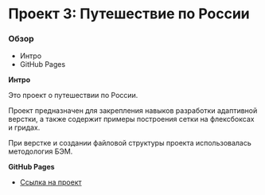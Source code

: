 # Проект 3: Путешествие по России

### Обзор
* Интро
* GitHub Pages

**Интро**

Это проект о путешествии по России.

Проект предназначен для закрепления навыков разработки адаптивной верстки, а также содержит примеры построения сетки на флексбоксах и гридах. 

При верстке и создании файловой структуры проекта использовалась методология БЭМ.


**GitHub Pages**

* [Ссылка на проект](https://tyv72.github.io/russian-travel/)

